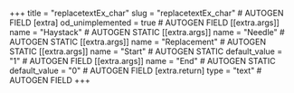 +++
title = "replacetextEx_char"
slug = "replacetextEx_char" # AUTOGEN FIELD
[extra]
od_unimplemented = true # AUTOGEN FIELD
[[extra.args]]
name = "Haystack" # AUTOGEN STATIC
[[extra.args]]
name = "Needle" # AUTOGEN STATIC
[[extra.args]]
name = "Replacement" # AUTOGEN STATIC
[[extra.args]]
name = "Start" # AUTOGEN STATIC
default_value = "1" # AUTOGEN FIELD
[[extra.args]]
name = "End" # AUTOGEN STATIC
default_value = "0" # AUTOGEN FIELD
[extra.return]
type = "text" # AUTOGEN FIELD
+++